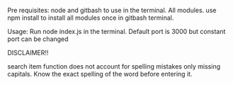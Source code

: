 Pre requisites:
node and gitbash to use in the terminal.
All modules. use npm install to install all modules once in gitbash terminal.

Usage:
Run node index.js in the terminal. Default port is 3000 but constant port can be changed

DISCLAIMER!!

search item function does not account for spelling mistakes only missing capitals. Know the exact spelling of the word before entering it.
